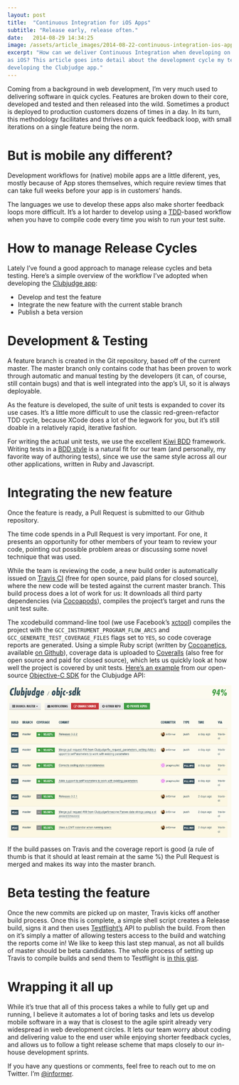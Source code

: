 ```yaml
---
layout: post
title:  "Continuous Integration for iOS Apps"
subtitle: "Release early, release often."
date:   2014-08-29 14:34:25
image: /assets/article_images/2014-08-22-continuous-integration-ios-apps/header.jpg
excerpt: "How can we deliver Continuous Integration when developing on a platform such
as iOS? This article goes into detail about the development cycle my team practiced while
developing the Clubjudge app."
---
```


Coming from a background in web development, I’m very much used to delivering software in quick cycles. Features are broken down to their core, developed and tested and then released into the wild. Sometimes a product is deployed to production customers dozens of times in a day. In its turn, this methodology facilitates and thrives on a quick feedback loop, with small iterations on a single feature being the norm.

# But is mobile any different?
Development workflows for (native) mobile apps are a little diferent, yes, mostly because of App stores themselves, which require review times that can take full weeks before your app is in customers’ hands.

The languages we use to develop these apps also make shorter feedback loops more difficult. It’s a lot harder to develop using a [TDD](http://en.wikipedia.org/wiki/Test-driven_development)-based workflow when you have to compile code every time you wish to run your test suite.

# How to manage Release Cycles
Lately I’ve found a good approach to manage release cycles and beta testing. Here’s a simple overview of the workflow I’ve adopted when developing the [Clubjudge app](https://itunes.apple.com/us/app/club-judge/id890519026?ls=1&mt=8):

- Develop and test the feature
- Integrate the new feature with the current stable branch
- Publish a beta version

# Development & Testing
A feature branch is created in the Git repository, based off of the current master. The master branch only contains code that has been proven to work through automatic and manual testing by the developers (it can, of course, still contain bugs) and that is well integrated into the app’s UI, so it is always deployable.

As the feature is developed, the suite of unit tests is expanded to cover its use cases. It’s a little more difficult to use the classic red-green-refactor TDD cycle, because XCode does a lot of the legwork for you, but it’s still doable in a relatively rapid, iterative fashion.

For writing the actual unit tests, we use the excellent [Kiwi BDD](https://github.com/kiwi-bdd/Kiwi) framework. Writing tests in a [BDD style](http://en.wikipedia.org/wiki/Behavior-driven_development) is a natural fit for our team (and personally, my favorite way of authoring tests), since we use the same style across all our other applications, written in Ruby and Javascript.

# Integrating the new feature
Once the feature is ready, a Pull Request is submitted to our Github repository.

The time code spends in a Pull Request is very important. For one, it presents an opportunity for other members of your team to review your code, pointing out possible problem areas or discussing some novel technique that was used.

While the team is reviewing the code, a new build order is automatically issued on [Travis CI](http://travis-ci.org/) (free for open source, paid plans for closed source), where the new code will be tested against the current master branch. This build process does a lot of work for us: It downloads all third party dependencies (via [Cocoapods](http://cocoapods.org/)), compiles the project’s target and runs the unit test suite.

The xcodebuild command-line tool (we use Facebook’s [xctool](https://github.com/facebook/xctool)) compiles the project with the `GCC_INSTRUMENT_PROGRAM_FLOW_ARCS` and `GCC_GENERATE_TEST_COVERAGE_FILES` flags set to `YES`, so code coverage reports are generated. Using a simple Ruby script (written by [Cocoanetics](http://www.cocoanetics.com/), available [on Github](https://github.com/Cocoanetics/Ruby/blob/master/coveralls.rb)), coverage data is uploaded to [Coveralls](https://coveralls.io/) (also free for open source and paid for closed source), which lets us quickly look at how well the project is covered by unit tests. [Here’s an example](https://coveralls.io/r/Clubjudge/objc-sdk) from our open-source [Objective-C SDK](http://github.com/clubjudge/objc-sdk) for the Clubjudge API:

![A sample Coveralls report](/assets/article_images/2014-08-22-continuous-integration-ios-apps/coveralls.png)

If the build passes on Travis and the coverage report is good (a rule of thumb is that it should at least remain at the same %) the Pull Request is merged and makes its way into the master branch.

# Beta testing the feature

Once the new commits are picked up on master, Travis kicks off another build process. Once this is complete, a simple shell script creates a Release build, signs it and then uses [Testflight’s](http://testflightapp.com/) API to publish the build. From then on it’s simply a matter of allowing testers access to the build and watching the reports come in! We like to keep this last step manual, as not all builds of master should be beta candidates. The whole process of setting up Travis to compile builds and send them to Testflight is [in this gist](https://gist.github.com/johanneswuerbach/5559514).

# Wrapping it all up

While it’s true that all of this process takes a while to fully get up and running, I believe it automates a lot of boring tasks and lets us develop mobile software in a way that is closest to the agile spirit already very widespread in web development circles. It lets our team worry about coding and delivering value to the end user while enjoying shorter feedback cycles, and allows us to follow a tight release scheme that maps closely to our in-house development sprints.

If you have any questions or comments, feel free to reach out to me on Twitter. I’m [@informer](http://twitter.com/inf0rmer).
